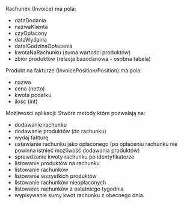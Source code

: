 Rachunek (Invoice) ma pola:
- dataDodania
- nazwaKlienta
- czyOpłacony
- dataWydania
- dataIGodzinaOpłacenia
- kwotaNaRachunku (suma wartości produktów)
- zbiór produktów (relacja bazodanowa - osobna tabela)

Produkt na fakturze (InvoicePosition/Position) ma pola:
- nazwa
- cena (netto)
- kwota podatku
- ilość (int)

Możliwości aplikacji:
Stwórz metody które pozwalają na:

- dodawanie rachunku 
- dodawanie produktów (do rachunku)
- wydaj fakturę
- ustawianie rachunku jako opłaconego (po opłaceniu rachunku nie powinna istnieć możliwość dodawania produktów)
- sprawdzanie kwoty rachunku po identyfikatorze
- listowanie produktów na rachunku
- listowanie rachunków
- listowanie wszystkich produktów
- listowanie rachunków nieopłaconych
- listowanie rachunków z ostatniego tygodnia
- wypisywanie sumy kwot rachunku z obecnego dnia.